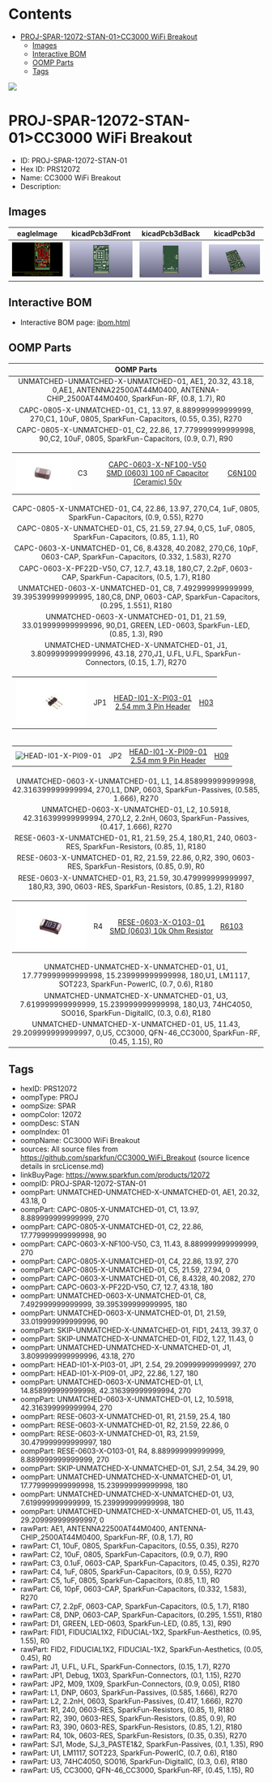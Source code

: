 



Contents
========

* [PROJ-SPAR-12072-STAN-01>CC3000 WiFi Breakout](#proj-spar-12072-stan-01cc3000-wifi-breakout)
	* [Images](#images)
	* [Interactive BOM](#interactive-bom)
	* [OOMP Parts](#oomp-parts)
	* [Tags](#tags)
  
![][im]
# PROJ-SPAR-12072-STAN-01>CC3000 WiFi Breakout

- ID: PROJ-SPAR-12072-STAN-01
- Hex ID: PRS12072
- Name: CC3000 WiFi Breakout
- Description: 

## Images
  
  

|eagleImage|kicadPcb3dFront|kicadPcb3dBack|kicadPcb3d|
| :---: | :---: | :---: | :---: |
|[![eagleImage](eagleImage_140.png)](eagleImage_600.png)|[![kicadPcb3dFront](kicadPcb3dFront_140.png)](kicadPcb3dFront_600.png)|[![kicadPcb3dBack](kicadPcb3dBack_140.png)](kicadPcb3dBack_600.png)|[![kicadPcb3d](kicadPcb3d_140.png)](kicadPcb3d_600.png)|

## Interactive BOM

- Interactive BOM page: [ibom.html](kicad/bom/ibom.html)

## OOMP Parts
  

|OOMP Parts|
| :---: |
|UNMATCHED-UNMATCHED-X-UNMATCHED-01, AE1, 20.32, 43.18, 0,AE1, ANTENNA22500AT44M0400, ANTENNA-CHIP_2500AT44M0400, SparkFun-RF, (0.8, 1.7), R0|
|CAPC-0805-X-UNMATCHED-01, C1, 13.97, 8.889999999999999, 270,C1, 10uF, 0805, SparkFun-Capacitors, (0.55, 0.35), R270|
|CAPC-0805-X-UNMATCHED-01, C2, 22.86, 17.779999999999998, 90,C2, 10uF, 0805, SparkFun-Capacitors, (0.9, 0.7), R90|
|<table><tr><td>![CAPC-0603-X-NF100-V50](https://raw.githubusercontent.com/oomlout/oomlout_OOMP_parts/main/CAPC-0603-X-NF100-V50/image_140.jpg)</td><td> C3</td><td>[CAPC-0603-X-NF100-V50<br>SMD (0603) 100 nF Capacitor (Ceramic) 50v](https://github.com/oomlout/oomlout_OOMP_parts/tree/main/CAPC-0603-X-NF100-V50/)</td><td>[C6N100](https://github.com/oomlout/oomlout_OOMP_parts/tree/main/CAPC-0603-X-NF100-V50/)</td></tr></table>|
|CAPC-0805-X-UNMATCHED-01, C4, 22.86, 13.97, 270,C4, 1uF, 0805, SparkFun-Capacitors, (0.9, 0.55), R270|
|CAPC-0805-X-UNMATCHED-01, C5, 21.59, 27.94, 0,C5, 1uF, 0805, SparkFun-Capacitors, (0.85, 1.1), R0|
|CAPC-0603-X-UNMATCHED-01, C6, 8.4328, 40.2082, 270,C6, 10pF, 0603-CAP, SparkFun-Capacitors, (0.332, 1.583), R270|
|CAPC-0603-X-PF22D-V50, C7, 12.7, 43.18, 180,C7, 2.2pF, 0603-CAP, SparkFun-Capacitors, (0.5, 1.7), R180|
|UNMATCHED-0603-X-UNMATCHED-01, C8, 7.492999999999999, 39.395399999999995, 180,C8, DNP, 0603-CAP, SparkFun-Capacitors, (0.295, 1.551), R180|
|UNMATCHED-0603-X-UNMATCHED-01, D1, 21.59, 33.019999999999996, 90,D1, GREEN, LED-0603, SparkFun-LED, (0.85, 1.3), R90|
|UNMATCHED-UNMATCHED-X-UNMATCHED-01, J1, 3.8099999999999996, 43.18, 270,J1, U.FL, U.FL, SparkFun-Connectors, (0.15, 1.7), R270|
|<table><tr><td>![HEAD-I01-X-PI03-01](https://raw.githubusercontent.com/oomlout/oomlout_OOMP_parts/main/HEAD-I01-X-PI03-01/image_140.jpg)</td><td> JP1</td><td>[HEAD-I01-X-PI03-01<br>2.54 mm 3 Pin Header](https://github.com/oomlout/oomlout_OOMP_parts/tree/main/HEAD-I01-X-PI03-01/)</td><td>[H03](https://github.com/oomlout/oomlout_OOMP_parts/tree/main/HEAD-I01-X-PI03-01/)</td></tr></table>|
|<table><tr><td>![HEAD-I01-X-PI09-01](https://raw.githubusercontent.com/oomlout/oomlout_OOMP_parts/main/HEAD-I01-X-PI09-01/image_140.jpg)</td><td> JP2</td><td>[HEAD-I01-X-PI09-01<br>2.54 mm 9 Pin Header](https://github.com/oomlout/oomlout_OOMP_parts/tree/main/HEAD-I01-X-PI09-01/)</td><td>[H09](https://github.com/oomlout/oomlout_OOMP_parts/tree/main/HEAD-I01-X-PI09-01/)</td></tr></table>|
|UNMATCHED-0603-X-UNMATCHED-01, L1, 14.858999999999998, 42.316399999999994, 270,L1, DNP, 0603, SparkFun-Passives, (0.585, 1.666), R270|
|UNMATCHED-0603-X-UNMATCHED-01, L2, 10.5918, 42.316399999999994, 270,L2, 2.2nH, 0603, SparkFun-Passives, (0.417, 1.666), R270|
|RESE-0603-X-UNMATCHED-01, R1, 21.59, 25.4, 180,R1, 240, 0603-RES, SparkFun-Resistors, (0.85, 1), R180|
|RESE-0603-X-UNMATCHED-01, R2, 21.59, 22.86, 0,R2, 390, 0603-RES, SparkFun-Resistors, (0.85, 0.9), R0|
|RESE-0603-X-UNMATCHED-01, R3, 21.59, 30.479999999999997, 180,R3, 390, 0603-RES, SparkFun-Resistors, (0.85, 1.2), R180|
|<table><tr><td>![RESE-0603-X-O103-01](https://raw.githubusercontent.com/oomlout/oomlout_OOMP_parts/main/RESE-0603-X-O103-01/image_140.jpg)</td><td> R4</td><td>[RESE-0603-X-O103-01<br>SMD (0603) 10k Ohm Resistor](https://github.com/oomlout/oomlout_OOMP_parts/tree/main/RESE-0603-X-O103-01/)</td><td>[R6103](https://github.com/oomlout/oomlout_OOMP_parts/tree/main/RESE-0603-X-O103-01/)</td></tr></table>|
|UNMATCHED-UNMATCHED-X-UNMATCHED-01, U1, 17.779999999999998, 15.239999999999998, 180,U1, LM1117, SOT223, SparkFun-PowerIC, (0.7, 0.6), R180|
|UNMATCHED-UNMATCHED-X-UNMATCHED-01, U3, 7.619999999999999, 15.239999999999998, 180,U3, 74HC4050, SO016, SparkFun-DigitalIC, (0.3, 0.6), R180|
|UNMATCHED-UNMATCHED-X-UNMATCHED-01, U5, 11.43, 29.209999999999997, 0,U5, CC3000, QFN-46_CC3000, SparkFun-RF, (0.45, 1.15), R0|

## Tags

- hexID: PRS12072
- oompType: PROJ
- oompSize: SPAR
- oompColor: 12072
- oompDesc: STAN
- oompIndex: 01
- oompName: CC3000 WiFi Breakout
- sources: All source files from https://github.com/sparkfun/CC3000_WiFi_Breakout (source licence details in srcLicense.md)
- linkBuyPage: https://www.sparkfun.com/products/12072
- oompID: PROJ-SPAR-12072-STAN-01
- oompPart: UNMATCHED-UNMATCHED-X-UNMATCHED-01, AE1, 20.32, 43.18, 0
- oompPart: CAPC-0805-X-UNMATCHED-01, C1, 13.97, 8.889999999999999, 270
- oompPart: CAPC-0805-X-UNMATCHED-01, C2, 22.86, 17.779999999999998, 90
- oompPart: CAPC-0603-X-NF100-V50, C3, 11.43, 8.889999999999999, 270
- oompPart: CAPC-0805-X-UNMATCHED-01, C4, 22.86, 13.97, 270
- oompPart: CAPC-0805-X-UNMATCHED-01, C5, 21.59, 27.94, 0
- oompPart: CAPC-0603-X-UNMATCHED-01, C6, 8.4328, 40.2082, 270
- oompPart: CAPC-0603-X-PF22D-V50, C7, 12.7, 43.18, 180
- oompPart: UNMATCHED-0603-X-UNMATCHED-01, C8, 7.492999999999999, 39.395399999999995, 180
- oompPart: UNMATCHED-0603-X-UNMATCHED-01, D1, 21.59, 33.019999999999996, 90
- oompPart: SKIP-UNMATCHED-X-UNMATCHED-01, FID1, 24.13, 39.37, 0
- oompPart: SKIP-UNMATCHED-X-UNMATCHED-01, FID2, 1.27, 11.43, 0
- oompPart: UNMATCHED-UNMATCHED-X-UNMATCHED-01, J1, 3.8099999999999996, 43.18, 270
- oompPart: HEAD-I01-X-PI03-01, JP1, 2.54, 29.209999999999997, 270
- oompPart: HEAD-I01-X-PI09-01, JP2, 22.86, 1.27, 180
- oompPart: UNMATCHED-0603-X-UNMATCHED-01, L1, 14.858999999999998, 42.316399999999994, 270
- oompPart: UNMATCHED-0603-X-UNMATCHED-01, L2, 10.5918, 42.316399999999994, 270
- oompPart: RESE-0603-X-UNMATCHED-01, R1, 21.59, 25.4, 180
- oompPart: RESE-0603-X-UNMATCHED-01, R2, 21.59, 22.86, 0
- oompPart: RESE-0603-X-UNMATCHED-01, R3, 21.59, 30.479999999999997, 180
- oompPart: RESE-0603-X-O103-01, R4, 8.889999999999999, 8.889999999999999, 270
- oompPart: SKIP-UNMATCHED-X-UNMATCHED-01, SJ1, 2.54, 34.29, 90
- oompPart: UNMATCHED-UNMATCHED-X-UNMATCHED-01, U1, 17.779999999999998, 15.239999999999998, 180
- oompPart: UNMATCHED-UNMATCHED-X-UNMATCHED-01, U3, 7.619999999999999, 15.239999999999998, 180
- oompPart: UNMATCHED-UNMATCHED-X-UNMATCHED-01, U5, 11.43, 29.209999999999997, 0
- rawPart: AE1, ANTENNA22500AT44M0400, ANTENNA-CHIP_2500AT44M0400, SparkFun-RF, (0.8, 1.7), R0
- rawPart: C1, 10uF, 0805, SparkFun-Capacitors, (0.55, 0.35), R270
- rawPart: C2, 10uF, 0805, SparkFun-Capacitors, (0.9, 0.7), R90
- rawPart: C3, 0.1uF, 0603-CAP, SparkFun-Capacitors, (0.45, 0.35), R270
- rawPart: C4, 1uF, 0805, SparkFun-Capacitors, (0.9, 0.55), R270
- rawPart: C5, 1uF, 0805, SparkFun-Capacitors, (0.85, 1.1), R0
- rawPart: C6, 10pF, 0603-CAP, SparkFun-Capacitors, (0.332, 1.583), R270
- rawPart: C7, 2.2pF, 0603-CAP, SparkFun-Capacitors, (0.5, 1.7), R180
- rawPart: C8, DNP, 0603-CAP, SparkFun-Capacitors, (0.295, 1.551), R180
- rawPart: D1, GREEN, LED-0603, SparkFun-LED, (0.85, 1.3), R90
- rawPart: FID1, FIDUCIAL1X2, FIDUCIAL-1X2, SparkFun-Aesthetics, (0.95, 1.55), R0
- rawPart: FID2, FIDUCIAL1X2, FIDUCIAL-1X2, SparkFun-Aesthetics, (0.05, 0.45), R0
- rawPart: J1, U.FL, U.FL, SparkFun-Connectors, (0.15, 1.7), R270
- rawPart: JP1, Debug, 1X03, SparkFun-Connectors, (0.1, 1.15), R270
- rawPart: JP2, M09, 1X09, SparkFun-Connectors, (0.9, 0.05), R180
- rawPart: L1, DNP, 0603, SparkFun-Passives, (0.585, 1.666), R270
- rawPart: L2, 2.2nH, 0603, SparkFun-Passives, (0.417, 1.666), R270
- rawPart: R1, 240, 0603-RES, SparkFun-Resistors, (0.85, 1), R180
- rawPart: R2, 390, 0603-RES, SparkFun-Resistors, (0.85, 0.9), R0
- rawPart: R3, 390, 0603-RES, SparkFun-Resistors, (0.85, 1.2), R180
- rawPart: R4, 10k, 0603-RES, SparkFun-Resistors, (0.35, 0.35), R270
- rawPart: SJ1, Mode, SJ_3_PASTE1&2, SparkFun-Passives, (0.1, 1.35), R90
- rawPart: U1, LM1117, SOT223, SparkFun-PowerIC, (0.7, 0.6), R180
- rawPart: U3, 74HC4050, SO016, SparkFun-DigitalIC, (0.3, 0.6), R180
- rawPart: U5, CC3000, QFN-46_CC3000, SparkFun-RF, (0.45, 1.15), R0



[im]: kicadPcb3d_450.png
